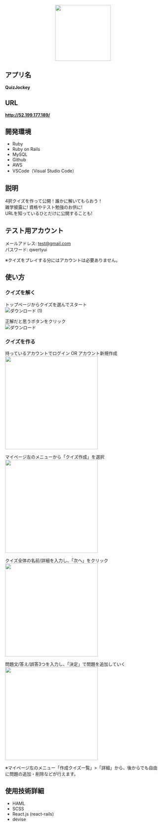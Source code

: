<p align="center">
  <img src="https://user-images.githubusercontent.com/59466775/84245967-d94a4000-ab40-11ea-9a6c-dc09f8f610fb.png" width="180px;">
</p>

## アプリ名
**QuizJockey**

## URL

**http://52.199.177.189/**

## 開発環境

- Ruby
- Ruby on Rails
- MySQL
- Github
- AWS
- VSCode（Visual Studio Code）

## 説明

4択クイズを作って公開！誰かに解いてもらおう！ <br>
雑学披露に! 資格やテスト勉強のお供に! <br>
URLを知っているひとだけに公開することも!

## テスト用アカウント

メールアドレス: test@gmail.com <br>
パスワード: qwertyui

※クイズをプレイする分にはアカウントは必要ありません。

## 使い方

### クイズを解く

トップページからクイズを選んでスタート <br>
![ダウンロード (1)](https://user-images.githubusercontent.com/59466775/84251077-d0a93800-ab47-11ea-89d3-642357cced7c.gif)

正解だと思うボタンをクリック <br>
![ダウンロード](https://user-images.githubusercontent.com/59466775/84250502-17e2f900-ab47-11ea-9b2f-9c38a914aff7.gif)

### クイズを作る

持っているアカウントでログイン OR アカウント新規作成 <br>
<img width="300" src="https://user-images.githubusercontent.com/59466775/84251306-2382ef80-ab48-11ea-9214-95c52772aac3.png">

マイページ左のメニューから「クイズ作成」を選択 <br>
<img width="300" src="https://user-images.githubusercontent.com/59466775/84254787-a7d77180-ab4c-11ea-8e0c-06d308a8de19.png">

クイズ全体の名前/詳細を入力し、「次へ」をクリック <br>
<img width="300" src="https://user-images.githubusercontent.com/59466775/84253907-76aa7180-ab4b-11ea-9b85-7a42f0b2745f.png">

問題文/答え/誤答3つを入力し、「決定」で問題を追加していく <br>
<img width="300" src="https://user-images.githubusercontent.com/59466775/84254529-50390600-ab4c-11ea-8577-25f9fef3dbdf.png">

※マイページ左のメニュー「作成クイズ一覧」>「詳細」から、後からでも自由に問題の追加・削除などが行えます。

## 使用技術詳細
- HAML
- SCSS
- React.js (react-rails)
- devise
